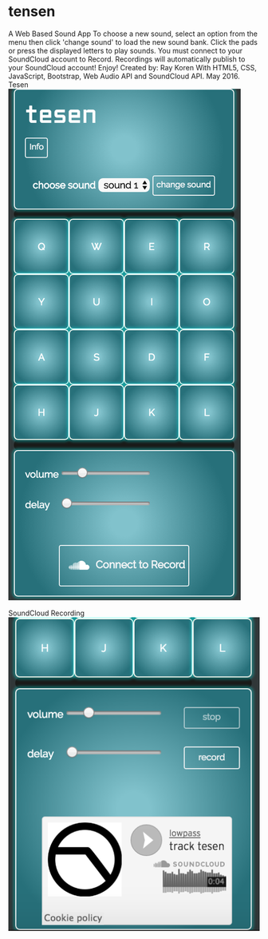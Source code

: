 # tensen
A Web Based Sound App
To choose a new sound, select an option from the menu then click 'change sound' to load the new sound bank.
Click the pads or press the displayed letters to play sounds. You must connect to your SoundCloud account to Record.
Recordings will automatically publish to your SoundCloud account!
Enjoy!
Created by: Ray Koren With HTML5, CSS, JavaScript, Bootstrap, Web Audio API and SoundCloud API. May 2016.
Tesen
![Tesen](/TesenScreenShot.png?raw=true "Tesen")

SoundCloud Recording
![Tesen Post Recording](/TesenScreenShot2.png?raw=true "SoundCloud Recording")
